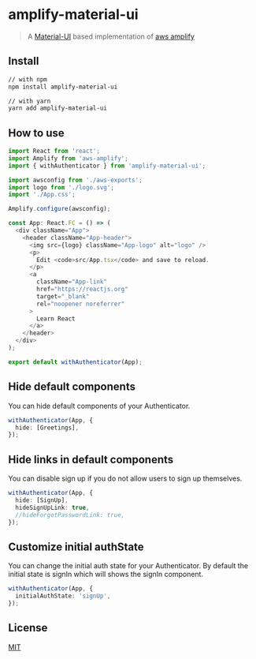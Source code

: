 # amplify-material-ui

> A [Material-UI](https://github.com/mui-org/material-ui) based implementation of [aws amplify](https://github.com/aws-amplify/amplify-js)

## Install

```sh
// with npm
npm install amplify-material-ui

// with yarn
yarn add amplify-material-ui
```

## How to use

```typescript
import React from 'react';
import Amplify from 'aws-amplify';
import { withAuthenticator } from 'amplify-material-ui';

import awsconfig from './aws-exports';
import logo from './logo.svg';
import './App.css';

Amplify.configure(awsconfig);

const App: React.FC = () => (
  <div className="App">
    <header className="App-header">
      <img src={logo} className="App-logo" alt="logo" />
      <p>
        Edit <code>src/App.tsx</code> and save to reload.
      </p>
      <a
        className="App-link"
        href="https://reactjs.org"
        target="_blank"
        rel="noopener noreferrer"
      >
        Learn React
      </a>
    </header>
  </div>
);

export default withAuthenticator(App);
```

## Hide default components

You can hide default components of your Authenticator.

```typescript
withAuthenticator(App, {
  hide: [Greetings],
});
```

## Hide links in default components

You can disable sign up if you do not allow users to sign up themselves.

```typescript
withAuthenticator(App, {
  hide: [SignUp],
  hideSignUpLink: true,
  //hideForgotPasswordLink: true,
});
```

## Customize initial authState

You can change the initial auth state for your Authenticator. By default the initial state is signIn which will shows the signIn component.

```typescript
withAuthenticator(App, {
  initialAuthState: 'signUp',
});
```

## License

[MIT](LICENSE)
